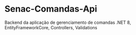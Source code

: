 # Senac-Comandas-Api
Backend da aplicação de gerenciamento de comandas .NET 8, EntityFrameworkCore, Controllers, Validations
